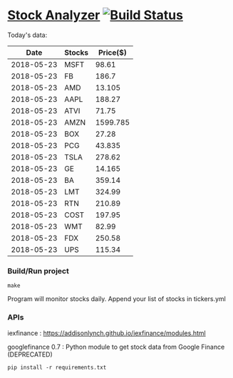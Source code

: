 # [Stock Analyzer](https://ogoyal.github.io/StockAnalyzer/) [![Build Status](https://travis-ci.org/ogoyal/StockAnalyzer.svg?branch=master)](https://travis-ci.org/ogoyal/StockAnalyzer)

Today's data:

| Date| Stocks| Price($) | 
| --- | --- | ---  | 
| 2018-05-23| MSFT| 98.61 | 
| 2018-05-23| FB| 186.7 | 
| 2018-05-23| AMD| 13.105 | 
| 2018-05-23| AAPL| 188.27 | 
| 2018-05-23| ATVI| 71.75 | 
| 2018-05-23| AMZN| 1599.785 | 
| 2018-05-23| BOX| 27.28 | 
| 2018-05-23| PCG| 43.835 | 
| 2018-05-23| TSLA| 278.62 | 
| 2018-05-23| GE| 14.165 | 
| 2018-05-23| BA| 359.14 | 
| 2018-05-23| LMT| 324.99 | 
| 2018-05-23| RTN| 210.89 | 
| 2018-05-23| COST| 197.95 | 
| 2018-05-23| WMT| 82.99 | 
| 2018-05-23| FDX| 250.58 | 
| 2018-05-23| UPS| 115.34 | 

### Build/Run project

```
make
```

Program will monitor stocks daily. Append your list of stocks in tickers.yml

### APIs
iexfinance : https://addisonlynch.github.io/iexfinance/modules.html

googlefinance 0.7 : Python module to get stock data from Google Finance (DEPRECATED)

```
pip install -r requirements.txt
```
